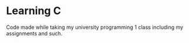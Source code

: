 # Learning C

Code made while taking my university programming 1 class including my assignments and such.
